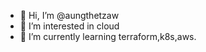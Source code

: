 - 👋 Hi, I’m @aungthetzaw
- 👀 I’m interested in cloud
- 🌱 I’m currently learning terraform,k8s,aws.

<!---
aungthetzaw/aungthetzaw is a ✨ special ✨ repository because its `README.md` (this file) appears on your GitHub profile.
You can click the Preview link to take a look at your changes.
--->
